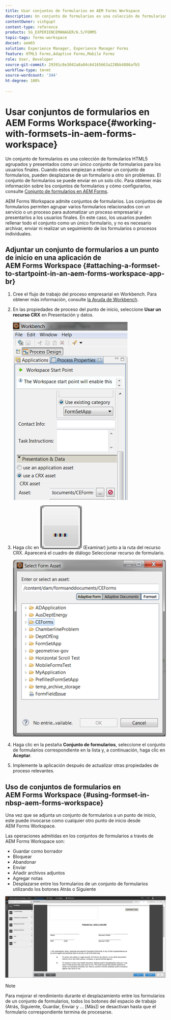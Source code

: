 ```yaml
---
title: Usar conjuntos de formularios en AEM Forms Workspace
description: Un conjunto de formularios es una colección de formularios HTML5 agrupados y presentados como un único conjunto de formularios para los usuarios finales. Aprenda a trabajar con conjuntos de formularios AEM Forms Workspace.
contentOwner: vishgupt
content-type: reference
products: SG_EXPERIENCEMANAGER/6.5/FORMS
topic-tags: forms-workspace
docset: aem65
solution: Experience Manager, Experience Manager Forms
feature: HTML5 Forms,Adaptive Forms,Mobile Forms
role: User, Developer
source-git-commit: 29391c8e3042a8a04c64165663a228bb4886afb5
workflow-type: tm+mt
source-wordcount: '344'
ht-degree: 100%

---
```


# Usar conjuntos de formularios en AEM Forms Workspace{#working-with-formsets-in-aem-forms-workspace}

Un conjunto de formularios es una colección de formularios HTML5 agrupados y presentados como un único conjunto de formularios para los usuarios finales. Cuando estos empiezan a rellenar un conjunto de formularios, pueden desplazarse de un formulario a otro sin problemas. El conjunto de formularios se puede enviar en un solo clic. Para obtener más información sobre los conjuntos de formularios y cómo configurarlos, consulte [Conjunto de formularios en AEM Forms](../../forms/using/formset-in-aem-forms.md).

AEM Forms Workspace admite conjuntos de formularios. Los conjuntos de formularios permiten agrupar varios formularios relacionados con un servicio o un proceso para automatizar un proceso empresarial y presentarlos a los usuarios finales. En este caso, los usuarios pueden rellenar todo el conjunto como un único formulario, y no es necesario archivar, enviar ni realizar un seguimiento de los formularios o procesos individuales.

## Adjuntar un conjunto de formularios a un punto de inicio en una aplicación de AEM Forms Workspace {#attaching-a-formset-to-startpoint-in-an-aem-forms-workspace-app-br}

1. Cree el flujo de trabajo del proceso empresarial en Workbench. Para obtener más información, consulte [la Ayuda de Workbench](https://www.adobe.com/go/learn_aemforms_workbench_63).
1. En las propiedades de proceso del punto de inicio, seleccione **Usar un recurso CRX** en Presentación y datos.

   ![1-3](assets/1-3.png)

1. Haga clic en ![Examinar](assets/browse.png) (Examinar) junto a la ruta del recurso CRX. Aparecerá el cuadro de diálogo Seleccionar recurso de formulario.

   ![2-1](assets/2-1.png)

1. Haga clic en la pestaña **Conjunto de formularios**, seleccione el conjunto de formularios correspondiente en la lista y, a continuación, haga clic en **Aceptar**.

1. Implemente la aplicación después de actualizar otras propiedades de proceso relevantes.

## Uso de conjuntos de formularios en AEM Forms Workspace {#using-formset-in-nbsp-aem-forms-workspace}

Una vez que se adjunta un conjunto de formularios a un punto de inicio, este puede invocarse como cualquier otro punto de inicio desde AEM Forms Workspace.

Las operaciones admitidas en los conjuntos de formularios a través de AEM Forms Workspace son:

* Guardar como borrador
* Bloquear
* Abandonar
* Enviar
* Añadir archivos adjuntos
* Agregar notas
* Desplazarse entre los formularios de un conjunto de formularios utilizando los botones Atrás o Siguiente

![3-1](assets/3-1.png)

>[!NOTE]
>
>Para mejorar el rendimiento durante el desplazamiento entre los formularios de un conjunto de formularios, todos los botones del espacio de trabajo (Atrás, Siguiente, Guardar, Enviar y ... [Más]) se desactivan hasta que el formulario correspondiente termina de procesarse.
